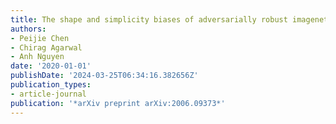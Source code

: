 ```yaml
---
title: The shape and simplicity biases of adversarially robust imagenet-trained cnns
authors:
- Peijie Chen
- Chirag Agarwal
- Anh Nguyen
date: '2020-01-01'
publishDate: '2024-03-25T06:34:16.382656Z'
publication_types:
- article-journal
publication: '*arXiv preprint arXiv:2006.09373*'
---
```

